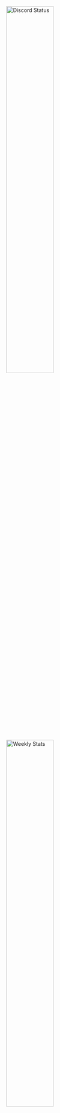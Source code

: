 <a href="https://discord.com/users/569822515401195520" target="_blank">
	<img width="50%" align="centre" alt="Discord Status" src="https://lanyard.cnrad.dev/api/569822515401195520?bg=1f1f1f&borderRadius=5px">
</a>
<a href="https://wakatime.com/@kerfuzzle" target="_blank">
	<img width="50%" align="centre" alt="Weekly Stats" src="https://github-readme-stats.vercel.app/api/wakatime?username=kerfuzzle&border_radius=5px&theme=dark&bg_color=1f1f1f&border_color=1f1f1f&icon_color=58a6ff&show_icons=true&disable_animations=true&custom_title=Weekly%20Stats">
</a>
